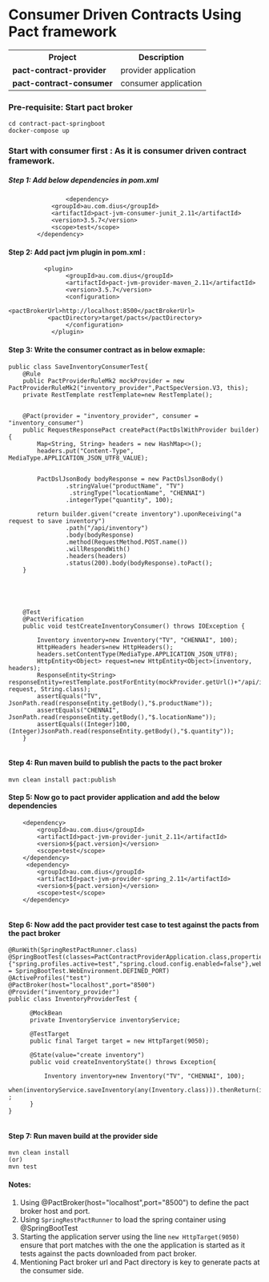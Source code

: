 # Consumer Driven Contracts Using Pact framework


<table>
 <tr>
 <th>Project</th><th> Description</th>
</tr>
<tr>
<td><b>pact-contract-provider</b></td>
<td>provider application</td>
</tr>
<tr>
<td><b>pact-contract-consumer</b></td>
<td>consumer application</td>
</tr>
	
</table>

### Pre-requisite: Start pact broker 

```
cd contract-pact-springboot
docker-compose up
```


### Start with consumer first : As it is consumer driven contract framework. 

##### Step 1: Add below dependencies in pom.xml

```
                <dependency>
		    <groupId>au.com.dius</groupId>
		    <artifactId>pact-jvm-consumer-junit_2.11</artifactId>
		    <version>3.5.7</version>
		    <scope>test</scope>
		</dependency>
```
#### Step 2: Add pact jvm plugin in pom.xml : 

```
	      <plugin>
                <groupId>au.com.dius</groupId>
                <artifactId>pact-jvm-provider-maven_2.11</artifactId>
                <version>3.5.7</version>
                <configuration>
                   <pactBrokerUrl>http://localhost:8500</pactBrokerUrl>
		   <pactDirectory>target/pacts</pactDirectory>               
                </configuration>
            </plugin>

```

#### Step 3: Write the consumer contract as in below exmaple: 

```
public class SaveInventoryConsumerTest{
    @Rule
    public PactProviderRuleMk2 mockProvider = new PactProviderRuleMk2("inventory_provider",PactSpecVersion.V3, this);
    private RestTemplate restTemplate=new RestTemplate();


    @Pact(provider = "inventory_provider", consumer = "inventory_consumer")
    public RequestResponsePact createPact(PactDslWithProvider builder) {
        Map<String, String> headers = new HashMap<>();
        headers.put("Content-Type", MediaType.APPLICATION_JSON_UTF8_VALUE);


        PactDslJsonBody bodyResponse = new PactDslJsonBody()
                .stringValue("productName", "TV")
                 .stringType("locationName", "CHENNAI")               
                .integerType("quantity", 100);

        return builder.given("create inventory").uponReceiving("a request to save inventory")
                .path("/api/inventory")
                .body(bodyResponse)
                .method(RequestMethod.POST.name())
                .willRespondWith()
                .headers(headers)
                .status(200).body(bodyResponse).toPact();
    }

   

	
	
	@Test
	@PactVerification
	public void testCreateInventoryConsumer() throws IOException {
		
		Inventory inventory=new Inventory("TV", "CHENNAI", 100);
    	HttpHeaders headers=new HttpHeaders();
    	headers.setContentType(MediaType.APPLICATION_JSON_UTF8);
    	HttpEntity<Object> request=new HttpEntity<Object>(inventory, headers);
    	ResponseEntity<String> responseEntity=restTemplate.postForEntity(mockProvider.getUrl()+"/api/inventory", request, String.class);
    	assertEquals("TV", JsonPath.read(responseEntity.getBody(),"$.productName"));
    	assertEquals("CHENNAI", JsonPath.read(responseEntity.getBody(),"$.locationName"));
    	assertEquals((Integer)100, (Integer)JsonPath.read(responseEntity.getBody(),"$.quantity"));
	}


```

#### Step 4: Run maven build to publish the pacts to the pact broker 
```
mvn clean install pact:publish
```

#### Step 5: Now go to pact provider application and add the below dependencies

```
	<dependency>
	    <groupId>au.com.dius</groupId>
	    <artifactId>pact-jvm-provider-junit_2.11</artifactId>
	    <version>${pact.version}</version>
	    <scope>test</scope>
	</dependency>
	 <dependency>
	    <groupId>au.com.dius</groupId>
	    <artifactId>pact-jvm-provider-spring_2.11</artifactId>
	    <version>${pact.version}</version>
	    <scope>test</scope>
	</dependency>
 

```

#### Step 6: Now add the pact provider test case to test against the pacts from the pact broker 

```
@RunWith(SpringRestPactRunner.class)
@SpringBootTest(classes=PactContractProviderApplication.class,properties={"spring.profiles.active=test","spring.cloud.config.enabled=false"},webEnvironment = SpringBootTest.WebEnvironment.DEFINED_PORT)
@ActiveProfiles("test")
@PactBroker(host="localhost",port="8500")
@Provider("inventory_provider")
public class InventoryProviderTest {
	
	  @MockBean
	  private InventoryService inventoryService;

	  @TestTarget
	  public final Target target = new HttpTarget(9050);
  
	  @State(value="create inventory")
	  public void createInventoryState() throws Exception{

	      Inventory inventory=new Inventory("TV", "CHENNAI", 100);
	      when(inventoryService.saveInventory(any(Inventory.class))).thenReturn(inventory) ;
	  }
}
 
```

#### Step 7: Run maven build at the provider side

```
mvn clean install 
(or)
mvn test
```

#### Notes: 

1. Using @PactBroker(host="localhost",port="8500") to define the pact broker host and port.
2. Using ```SpringRestPactRunner``` to load the spring container using @SpringBootTest
3. Starting the application server using the line ```new HttpTarget(9050)``` ensure that port matches with the one the application is started as it tests against the pacts downloaded from pact broker.
4. Mentioning Pact broker url and Pact directory is key to generate pacts at the consumer side.



